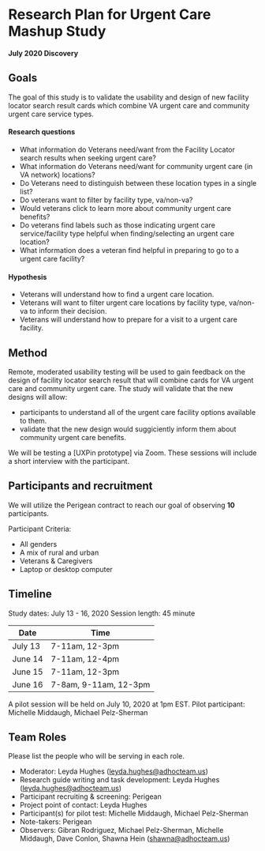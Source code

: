 # Research Plan for Urgent Care Mashup Study 

**July 2020 Discovery**<br>

## Goals
The goal of this study is to validate the usability and design of new facility locator search result cards which combine VA urgent care and community urgent care service types.

#### Research questions

- What information do Veterans need/want from the Facility Locator search results when seeking urgent care?
- What information do Veterans need/want for community urgent care (in VA network) locations?
- Do Veterans need to distinguish between these location types in a single list?
- Do veterans want to filter by facility type, va/non-va?
- Would veterans click to learn more about community urgent care benefits? 
- Do veterans find labels such as those indicating urgent care service/facility type helpful when finding/selecting an urgent care location?
- What information does a veteran find helpful in preparing to go to a urgent care facility?

#### Hypothesis 
- Veterans will understand how to find a urgent care location.
- Veterans will want to filter urgent care locations by facility type, va/non-va to inform their decision.
- Veterans will understand how to prepare for a visit to a urgent care facility.

## Method

Remote, moderated usability testing will be used to gain feedback on the design of facility locator search result that will combine cards for VA urgent care and community urgent care. The study will validate that the new designs will allow:
 - participants to understand all of the urgent care facility options available to them.
 - validate that the new design would suggiciently inform them about community urgent care benefits.

We will be testing a [UXPin prototype] via Zoom. These sessions will include a short interview with the participant.

## Participants and recruitment

We will utilize the Perigean contract to reach our goal of observing **10** participants.

Participant Criteria:

- All genders
- A mix of rural and urban
- Veterans & Caregivers
- Laptop or desktop computer

## Timeline

Study dates: July 13 - 16, 2020
Session length: 45 minute

Date | Time
-----|-------
July 13 | 7-11am, 12-3pm
June 14 | 7-11am, 12-4pm
June 15 | 7-11am, 12-3pm
June 16 | 7-8am, 9-11am, 12-3pm

A pilot session will be held on July 10, 2020 at 1pm EST.
Pilot participant: Michelle Middaugh, Michael Pelz-Sherman

## Team Roles	
Please list the people who will be serving in each role. 
- Moderator: Leyda Hughes (leyda.hughes@adhocteam.us)
- Research guide writing and task development: Leyda Hughes (leyda.hughes@adhocteam.us)
- Participant recruiting & screening: Perigean
- Project point of contact: Leyda Hughes	
- Participant(s) for pilot test: Michelle Middaugh, Michael Pelz-Sherman
- Note-takers: Perigean 
- Observers: Gibran Rodriguez, Michael Pelz-Sherman, Michelle Middaugh, Dave Conlon, Shawna Hein (shawna@adhocteam.us) 
